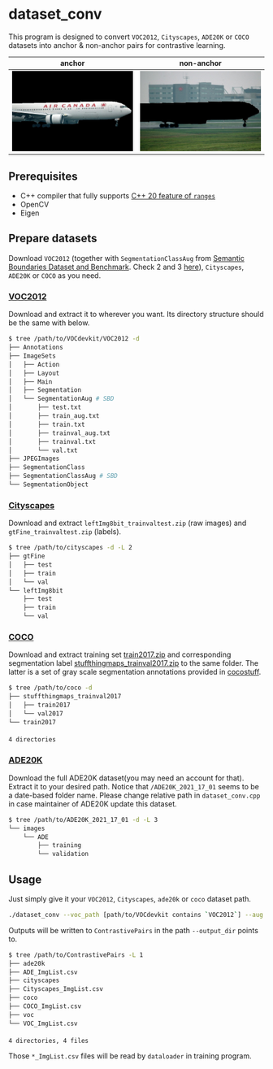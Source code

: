 # dataset_conv

This program is designed to convert `VOC2012`, `Cityscapes`, `ADE20K` or `COCO` datasets into anchor & non-anchor pairs for contrastive learning.

|anchor|non-anchor|
|:-:|:-:|
|![plane](/img4readme/2007_000738_anchor0.jpg)|![non-plane](img4readme/2007_000738_Nanchor0.jpg)|

## Prerequisites

- C++ compiler that fully supports [C++ 20 feature of `ranges`](https://en.cppreference.com/w/cpp/20)
- OpenCV
- Eigen

## Prepare datasets

Download `VOC2012` (together with `SegmentationClassAug` from [Semantic Boundaries Dataset and Benchmark](http://home.bharathh.info/pubs/codes/SBD/download.html). Check 2 and 3 [here](https://github.com/kazuto1011/deeplab-pytorch/blob/master/data/datasets/voc12/README.md)), `Cityscapes`, `ADE20K` or `COCO` as you need.

### [VOC2012](http://host.robots.ox.ac.uk/pascal/VOC/voc2012/#devkit)

Download and extract it to wherever you want. Its directory structure should be the same with below.

```bash
$ tree /path/to/VOCdevkit/VOC2012 -d
├── Annotations
├── ImageSets
│   ├── Action
│   ├── Layout
│   ├── Main
│   ├── Segmentation
│   └── SegmentationAug # SBD
│       ├── test.txt
│       ├── train_aug.txt
│       ├── train.txt
│       ├── trainval_aug.txt
│       ├── trainval.txt
│       └── val.txt
├── JPEGImages
├── SegmentationClass
├── SegmentationClassAug # SBD
└── SegmentationObject
```

### [Cityscapes](https://www.cityscapes-dataset.com/downloads/)

Download and extract `leftImg8bit_trainvaltest.zip` (raw images) and `gtFine_trainvaltest.zip` (labels).

```bash
$ tree /path/to/cityscapes -d -L 2
├── gtFine
│   ├── test
│   ├── train
│   └── val
└── leftImg8bit
    ├── test
    ├── train
    └── val
```

### [COCO](https://cocodataset.org/#download)

Download and extract training set [train2017.zip](http://images.cocodataset.org/zips/train2017.zip) and corresponding segmentation label [stuffthingmaps_trainval2017.zip](http://calvin.inf.ed.ac.uk/wp-content/uploads/data/cocostuffdataset/stuffthingmaps_trainval2017.zip) to the same folder. The latter is a set of gray scale segmentation annotations provided in [cocostuff](https://github.com/nightrome/cocostuff#downloads).

```bash
$ tree /path/to/coco -d
├── stuffthingmaps_trainval2017
│   ├── train2017
│   └── val2017
└── train2017

4 directories
```

### [ADE20K](http://groups.csail.mit.edu/vision/datasets/ADE20K/index.html#Download)

Download the full ADE20K dataset(you may need an account for that). Extract it to your desired path. Notice that `/ADE20K_2021_17_01` seems to be a date-based folder name. Please change relative path in `dataset_conv.cpp` in case maintainer of ADE20K update this dataset.

```bash
$ tree /path/to/ADE20K_2021_17_01 -d -L 3
└── images
    └── ADE
        ├── training
        └── validation
```

## Usage

Just simply give it your `VOC2012`, `Cityscapes`, `ade20k` or `coco` dataset path.

```bash
./dataset_conv --voc_path [path/to/VOCdevkit contains `VOC2012`] --aug --coco_path [/path/to/coco] --ade_path [/path/to/ADE20K_2021_17_01] --city_path [/path/to/cityscapes contains `gtFine` and `leftImg8bit`] --output_dir [desired output directory (default to current dir)]
```

Outputs will be written to `ContrastivePairs` in the path `--output_dir` points to.

```bash
$ tree /path/to/ContrastivePairs -L 1
├── ade20k
├── ADE_ImgList.csv
├── cityscapes
├── Cityscapes_ImgList.csv
├── coco
├── COCO_ImgList.csv
├── voc
└── VOC_ImgList.csv

4 directories, 4 files
```

Those `*_ImgList.csv` files will be read by `dataloader` in training program.

